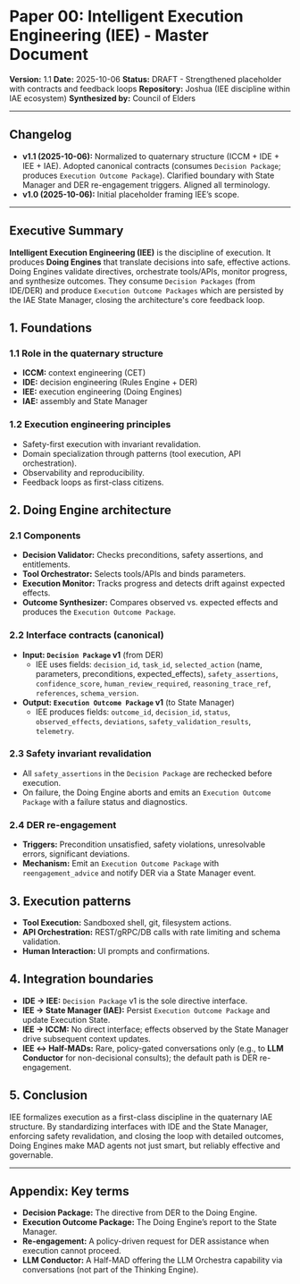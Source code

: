 # Paper 00: Intelligent Execution Engineering (IEE) - Master Document

**Version:** 1.1
**Date:** 2025-10-06
**Status:** DRAFT - Strengthened placeholder with contracts and feedback loops
**Repository:** Joshua (IEE discipline within IAE ecosystem)
**Synthesized by:** Council of Elders

---

## Changelog
- **v1.1 (2025-10-06):** Normalized to quaternary structure (ICCM + IDE + IEE + IAE). Adopted canonical contracts (consumes `Decision Package`; produces `Execution Outcome Package`). Clarified boundary with State Manager and DER re-engagement triggers. Aligned all terminology.
- **v1.0 (2025-10-06):** Initial placeholder framing IEE’s scope.

---

## Executive Summary

**Intelligent Execution Engineering (IEE)** is the discipline of execution. It produces **Doing Engines** that translate decisions into safe, effective actions. Doing Engines validate directives, orchestrate tools/APIs, monitor progress, and synthesize outcomes. They consume `Decision Packages` (from IDE/DER) and produce `Execution Outcome Packages` which are persisted by the IAE State Manager, closing the architecture's core feedback loop.

## 1. Foundations
### 1.1 Role in the quaternary structure
-   **ICCM:** context engineering (CET)
-   **IDE:** decision engineering (Rules Engine + DER)
-   **IEE:** execution engineering (Doing Engines)
-   **IAE:** assembly and State Manager

### 1.2 Execution engineering principles
-   Safety-first execution with invariant revalidation.
-   Domain specialization through patterns (tool execution, API orchestration).
-   Observability and reproducibility.
-   Feedback loops as first-class citizens.

## 2. Doing Engine architecture
### 2.1 Components
-   **Decision Validator:** Checks preconditions, safety assertions, and entitlements.
-   **Tool Orchestrator:** Selects tools/APIs and binds parameters.
-   **Execution Monitor:** Tracks progress and detects drift against expected effects.
-   **Outcome Synthesizer:** Compares observed vs. expected effects and produces the `Execution Outcome Package`.

### 2.2 Interface contracts (canonical)
-   **Input: `Decision Package` v1** (from DER)
    -   IEE uses fields: `decision_id`, `task_id`, `selected_action` (name, parameters, preconditions, expected_effects), `safety_assertions`, `confidence_score`, `human_review_required`, `reasoning_trace_ref`, `references`, `schema_version`.
-   **Output: `Execution Outcome Package` v1** (to State Manager)
    -   IEE produces fields: `outcome_id`, `decision_id`, `status`, `observed_effects`, `deviations`, `safety_validation_results`, `telemetry`.

### 2.3 Safety invariant revalidation
-   All `safety_assertions` in the `Decision Package` are rechecked before execution.
-   On failure, the Doing Engine aborts and emits an `Execution Outcome Package` with a failure status and diagnostics.

### 2.4 DER re-engagement
-   **Triggers:** Precondition unsatisfied, safety violations, unresolvable errors, significant deviations.
-   **Mechanism:** Emit an `Execution Outcome Package` with `reengagement_advice` and notify DER via a State Manager event.

## 3. Execution patterns
-   **Tool Execution:** Sandboxed shell, git, filesystem actions.
-   **API Orchestration:** REST/gRPC/DB calls with rate limiting and schema validation.
-   **Human Interaction:** UI prompts and confirmations.

## 4. Integration boundaries
-   **IDE → IEE:** `Decision Package` v1 is the sole directive interface.
-   **IEE → State Manager (IAE):** Persist `Execution Outcome Package` and update Execution State.
-   **IEE → ICCM:** No direct interface; effects observed by the State Manager drive subsequent context updates.
-   **IEE ↔ Half-MADs:** Rare, policy-gated conversations only (e.g., to **LLM Conductor** for non-decisional consults); the default path is DER re-engagement.

## 5. Conclusion
IEE formalizes execution as a first-class discipline in the quaternary IAE structure. By standardizing interfaces with IDE and the State Manager, enforcing safety revalidation, and closing the loop with detailed outcomes, Doing Engines make MAD agents not just smart, but reliably effective and governable.

---
## Appendix: Key terms
-   **Decision Package:** The directive from DER to the Doing Engine.
-   **Execution Outcome Package:** The Doing Engine’s report to the State Manager.
-   **Re-engagement:** A policy-driven request for DER assistance when execution cannot proceed.
-   **LLM Conductor:** A Half-MAD offering the LLM Orchestra capability via conversations (not part of the Thinking Engine).

